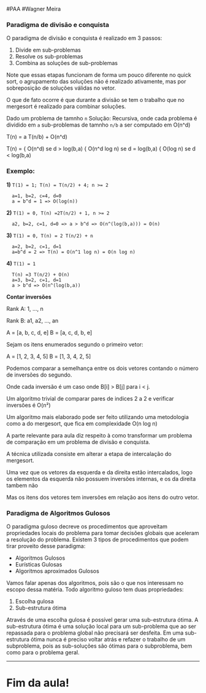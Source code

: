 #PAA
#Wagner Meira

### Paradigma de divisão e conquista

O paradigma de divisão e conquista é realizado em 3 passos:

1. Divide em sub-problemas
2. Resolve os sub-problemas
3. Combina as soluções de sub-problemas

Note que essas etapas funcionam de forma um pouco diferente no quick sort,
o agrupamento das soluções não é realizado ativamente, mas por sobreposição
de soluções válidas no vetor.

O que de fato ocorre é que durante a divisão se tem o trabalho que no mergesort
é realizado para combinar soluções.

Dado um problema de tamnho `n`
Solução: Recursiva, onde cada problema é dividido
em `a` sub-problemas de tamnho `n/b` a ser computado em O(n^d)

T(n) = a T(n/b) + O(n^d)

T(n) = { O(n^d) se d > log(b,a)
       { O(n^d log n) se d = log(b,a)
       { O(log n) se d < log(b,a)


### Exemplo:
**1)**
`T(1) = 1; T(n) = T(n/2) + 4; n >= 2`

```
  a=1, b=2, c=4, d=0
  a = b^d = 1 => O(log(n))
```

**2)**
`T(1) = 0, T(n) =2T(n/2) + 1, n >= 2`
```
  a2, b=2, c=1, d=0 => a > b^d => O(n^(log(b,a))) = O(n)
```

**3)**
`T(1) = 0, T(n) = 2 T(n/2) + n`
```
  a=2, b=2, c=1, d=1
  a=b^d = 2 => T(n) = O(n^1 log n) = O(n log n)
```

**4)**
`T(1) = 1`
```
  T(n) =3 T(n/2) + O(n)
  a=3, b=2, c=1, d=1
  a > b^d => O(n^(log(b,a))
```

**Contar inversões**

Rank A: 1, ..., n

Rank B: a1, a2, ..., an

A = [a, b, c, d, e]
B = [a, c, d, b, e]

Sejam os itens enumerados segundo o primeiro vetor:

A = [1, 2, 3, 4, 5]
B = [1, 3, 4, 2, 5]

Podemos comparar a semelhança entre os dois vetores contando o número de inversões do segundo.

Onde cada inversão é um caso onde B[i] > B[j] para i < j.

Um algoritmo trivial de comparar pares de indices 2 a 2 e verificar inversões é O(n²)

Um algoritmo mais elaborado pode ser feito utilizando uma metodologia como a do mergesort,
que fica em complexidade O(n log n)

A parte relevante para aula diz respeito à
como transformar um problema de comparação em um problema de divisão
e conquista.

A técnica utilizada consiste em alterar a etapa de intercalação do mergesort.

Uma vez que os vetores da esquerda e da direita estão intercalados,
logo os elementos da esquerda não possuem inversões internas, e os da direita tambem não

Mas os itens dos vetores tem inversões em relação aos itens do outro vetor.

### Paradigma de Algoritmos Gulosos

O paradigma guloso decreve os procedimentos que
aproveitam propriedades locais do problema para
tomar decisões globais que aceleram a resolução
do problema. Existem 3 tipos de procedimentos
que podem tirar proveito desse paradigma:

- Algoritmos Gulosos
- Eurísticas Gulosas
- Algoritmos aproximados Gulosos

Vamos falar apenas dos algoritmos, pois são o que
nos interessam no escopo dessa matéria.
Todo algoritmo guloso tem duas propriedades:

1. Escolha gulosa
2. Sub-estrutura ótima

Através de uma escolha gulosa é possível gerar uma sub-estrutura
ótima. A sub-estrutura ótima é uma solução local para um sub-problema
que ao ser repassada para o problema global não precisará
ser desfeita. Em uma sub-estrutura ótima nunca é preciso voltar
atrás e refazer o trabalho de um subproblema, pois as sub-soluções
são ótimas para o subproblema, bem como para o problema geral.

---

# Fim da aula!

